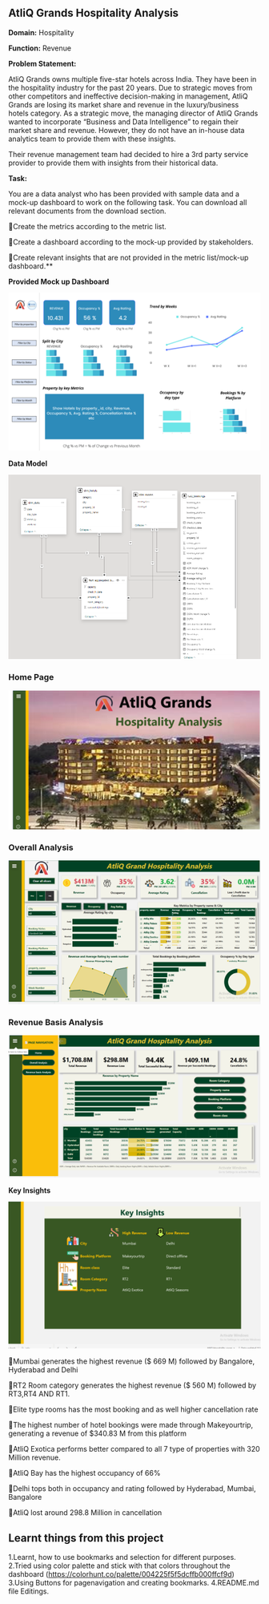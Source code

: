 ## **AtliQ Grands Hospitality Analysis**

**Domain:**  Hospitality 

**Function:** Revenue

**Problem Statement:**

AtliQ Grands owns multiple five-star hotels across India. They have been in the hospitality industry for the past 20 years. Due to strategic moves from other competitors and ineffective decision-making in management, AtliQ Grands are losing its market share and revenue in the luxury/business hotels category. As a strategic move, the managing director of AtliQ Grands wanted to incorporate “Business and Data Intelligence” to regain their market share and revenue. However, they do not have an in-house data analytics team to provide them with these insights.

Their revenue management team had decided to hire a 3rd party service provider to provide them with insights from their historical data.

**Task:** 

You are a data analyst who has been provided with sample data and a mock-up dashboard to work on the following task. You can download all relevant documents from the download section.

🎯Create the metrics according to the metric list.

🎯Create a dashboard according to the mock-up provided by stakeholders.

🎯Create relevant insights that are not provided in the metric list/mock-up dashboard.**

**Provided Mock up Dashboard**

![Mock Up Dashboard](https://raw.githubusercontent.com/kalpanasanikommu/POWER_BI/main/AtliQ%20grands%20Hospitality%20Analysis/mock%20up%20dashboard_atliq%20grands.png)


**Data Model**

![Hospitality Data Model](https://raw.githubusercontent.com/kalpanasanikommu/POWER_BI/main/AtliQ%20grands%20Hospitality%20Analysis/Hospitality_Data%20Model.png)


### **Home Page**

![Home Page](https://raw.githubusercontent.com/kalpanasanikommu/POWER_BI/main/AtliQ%20grands%20Hospitality%20Analysis/Home%20page.png)


### **Overall Analysis**

![Overall Analysis](https://raw.githubusercontent.com/kalpanasanikommu/POWER_BI/main/AtliQ%20grands%20Hospitality%20Analysis/Overall%20Analysis.png)


### **Revenue Basis Analysis**

![Revenue Basis Analysis](https://raw.githubusercontent.com/kalpanasanikommu/POWER_BI/main/AtliQ%20grands%20Hospitality%20Analysis/Revenue%20Basis%20Analysis.png)


**Key Insights**

![Info](https://raw.githubusercontent.com/kalpanasanikommu/POWER_BI/main/AtliQ%20grands%20Hospitality%20Analysis/Info.png)

💠Mumbai generates the highest revenue ($ 669 M) followed by Bangalore, Hyderabad and Delhi

💠RT2 Room category generates the highest revenue ($ 560 M) followed by RT3,RT4 AND RT1.

💠Elite type rooms has the most booking and as well higher cancellation rate 

💠The highest number of hotel bookings were made through Makeyourtrip, generating a revenue of $340.83 M from this platform

💠AtliQ Exotica performs better compared to all 7 type of properties with 320 Million revenue.

💠AtliQ Bay has the highest occupancy of 66%

💠Delhi tops both in occupancy and rating followed by Hyderabad, Mumbai, Bangalore

💠AtliQ lost around 298.8 Million in cancellation

## **Learnt things from this project**

1.Learnt, how to use bookmarks and selection for different purposes. 
2.Tried using color palette and stick with that colors throughout the dashboard (https://colorhunt.co/palette/004225f5f5dcffb000ffcf9d)
3.Using Buttons for pagenavigation and creating bookmarks.
4.README.md file Editings.
